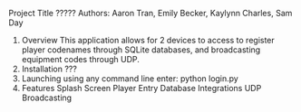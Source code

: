 Project Title
?????
Authors: Aaron Tran, Emily Becker, Kaylynn Charles, Sam Day

1. Overview
This application allows for 2 devices to access to register player codenames through SQLite databases, and broadcasting equipment codes through UDP.
2. Installation
???
3. Launching
using any command line
enter: python login.py
4. Features
Splash Screen
Player Entry
Database Integrations
UDP Broadcasting

	
